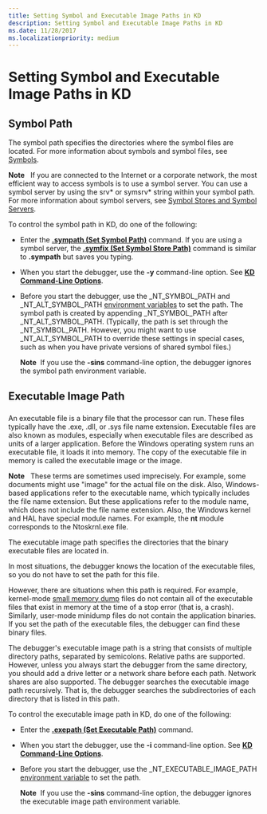 ```yaml
---
title: Setting Symbol and Executable Image Paths in KD
description: Setting Symbol and Executable Image Paths in KD
ms.date: 11/28/2017
ms.localizationpriority: medium
---
```


# Setting Symbol and Executable Image Paths in KD


## <span id="ddk_symbol_path_dbg"></span><span id="DDK_SYMBOL_PATH_DBG"></span>Symbol Path


The symbol path specifies the directories where the symbol files are located. For more information about symbols and symbol files, see [Symbols](symbols.md).

**Note**   If you are connected to the Internet or a corporate network, the most efficient way to access symbols is to use a symbol server. You can use a symbol server by using the srv\* or symsrv\* string within your symbol path. For more information about symbol servers, see [Symbol Stores and Symbol Servers](symbol-stores-and-symbol-servers.md).

 

To control the symbol path in KD, do one of the following:

-   Enter the [**.sympath (Set Symbol Path)**](-sympath--set-symbol-path-.md) command. If you are using a symbol server, the [**.symfix (Set Symbol Store Path)**](-symfix--set-symbol-store-path-.md) command is similar to **.sympath** but saves you typing.

-   When you start the debugger, use the **-y** command-line option. See [**KD Command-Line Options**](kd-command-line-options.md).

-   Before you start the debugger, use the \_NT\_SYMBOL\_PATH and \_NT\_ALT\_SYMBOL\_PATH [environment variables](environment-variables.md) to set the path. The symbol path is created by appending \_NT\_SYMBOL\_PATH after \_NT\_ALT\_SYMBOL\_PATH. (Typically, the path is set through the \_NT\_SYMBOL\_PATH. However, you might want to use \_NT\_ALT\_SYMBOL\_PATH to override these settings in special cases, such as when you have private versions of shared symbol files.)

    **Note**  If you use the **-sins** command-line option, the debugger ignores the symbol path environment variable.

     

## <span id="Executable_Image_Path"></span><span id="executable_image_path"></span><span id="EXECUTABLE_IMAGE_PATH"></span>Executable Image Path


### <span id="ddk_executable_image_path_dbg"></span><span id="DDK_EXECUTABLE_IMAGE_PATH_DBG"></span>

An executable file is a binary file that the processor can run. These files typically have the .exe, .dll, or .sys file name extension. Executable files are also known as modules, especially when executable files are described as units of a larger application. Before the Windows operating system runs an executable file, it loads it into memory. The copy of the executable file in memory is called the executable image or the image.

**Note**   These terms are sometimes used imprecisely. For example, some documents might use "image" for the actual file on the disk. Also, Windows-based applications refer to the executable name, which typically includes the file name extension. But these applications refer to the module name, which does not include the file name extension.
Also, the Windows kernel and HAL have special module names. For example, the **nt** module corresponds to the Ntoskrnl.exe file.

 

The executable image path specifies the directories that the binary executable files are located in.

In most situations, the debugger knows the location of the executable files, so you do not have to set the path for this file.

However, there are situations when this path is required. For example, kernel-mode [small memory dump](small-memory-dump.md) files do not contain all of the executable files that exist in memory at the time of a stop error (that is, a crash). Similarly, user-mode minidump files do not contain the application binaries. If you set the path of the executable files, the debugger can find these binary files.

The debugger's executable image path is a string that consists of multiple directory paths, separated by semicolons. Relative paths are supported. However, unless you always start the debugger from the same directory, you should add a drive letter or a network share before each path. Network shares are also supported. The debugger searches the executable image path recursively. That is, the debugger searches the subdirectories of each directory that is listed in this path.

To control the executable image path in KD, do one of the following:

-   Enter the [**.exepath (Set Executable Path)**](-exepath--set-executable-path-.md) command.

-   When you start the debugger, use the **-i** command-line option. See [**KD Command-Line Options**](kd-command-line-options.md).

-   Before you start the debugger, use the \_NT\_EXECUTABLE\_IMAGE\_PATH [environment variable](environment-variables.md) to set the path.

    **Note**  If you use the **-sins** command-line option, the debugger ignores the executable image path environment variable.

     

 

 





